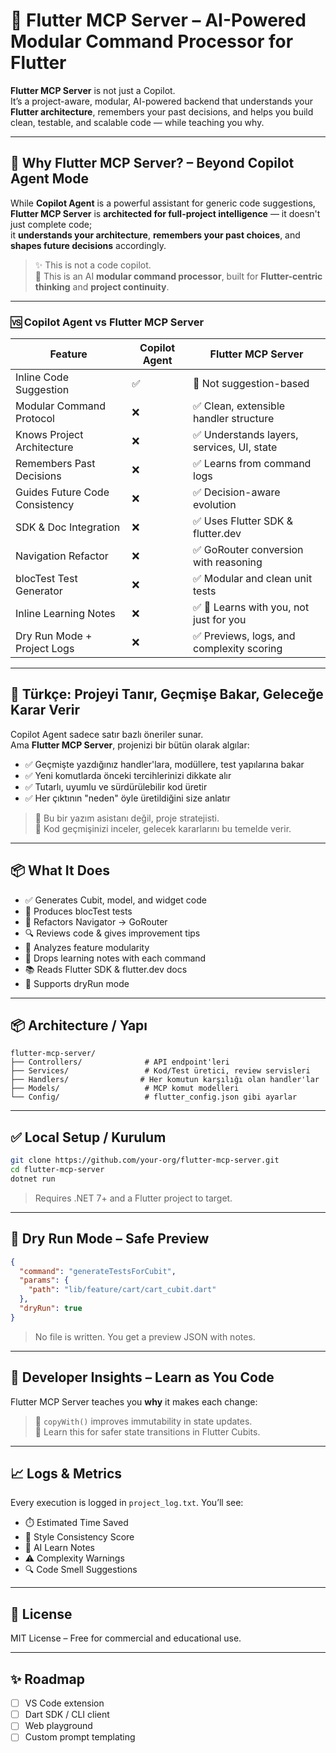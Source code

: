 # 🧠 Flutter MCP Server – AI-Powered Modular Command Processor for Flutter

**Flutter MCP Server** is not just a Copilot.  
It’s a project-aware, modular, AI-powered backend that understands your **Flutter architecture**, remembers your past decisions, and helps you build clean, testable, and scalable code — while teaching you why.

---

## 🚀 Why Flutter MCP Server? – Beyond Copilot Agent Mode

While **Copilot Agent** is a powerful assistant for generic code suggestions,  
**Flutter MCP Server** is **architected for full-project intelligence** — it doesn't just complete code;  
it **understands your architecture**, **remembers your past choices**, and **shapes future decisions** accordingly.

> ✨ This is not a code copilot.  
> 🧠 This is an AI **modular command processor**, built for **Flutter-centric thinking** and **project continuity**.

---

### 🆚 Copilot Agent vs Flutter MCP Server

| Feature                          | Copilot Agent         | Flutter MCP Server                            |
|----------------------------------|------------------------|------------------------------------------------|
| Inline Code Suggestion           | ✅                     | 🚫 Not suggestion-based                        |
| Modular Command Protocol         | ❌                     | ✅ Clean, extensible handler structure         |
| Knows Project Architecture       | ❌                     | ✅ Understands layers, services, UI, state     |
| Remembers Past Decisions         | ❌                     | ✅ Learns from command logs                    |
| Guides Future Code Consistency   | ❌                     | ✅ Decision-aware evolution                    |
| SDK & Doc Integration            | ❌                     | ✅ Uses Flutter SDK & flutter.dev              |
| Navigation Refactor              | ❌                     | ✅ GoRouter conversion with reasoning          |
| blocTest Test Generator          | ❌                     | ✅ Modular and clean unit tests                |
| Inline Learning Notes            | ❌                     | ✅ 🧠 Learns with you, not just for you         |
| Dry Run Mode + Project Logs      | ❌                     | ✅ Previews, logs, and complexity scoring      |

---

## 🚀 Türkçe: Projeyi Tanır, Geçmişe Bakar, Geleceğe Karar Verir

Copilot Agent sadece satır bazlı öneriler sunar.  
Ama **Flutter MCP Server**, projenizi bir bütün olarak algılar:

- ✅ Geçmişte yazdığınız handler'lara, modüllere, test yapılarına bakar  
- ✅ Yeni komutlarda önceki tercihlerinizi dikkate alır  
- ✅ Tutarlı, uyumlu ve sürdürülebilir kod üretir  
- ✅ Her çıktının "neden" öyle üretildiğini size anlatır

> 🧠 Bu bir yazım asistanı değil, proje stratejisti.  
> 📘 Kod geçmişinizi inceler, gelecek kararlarını bu temelde verir.

---

## 📦 What It Does

- ✅ Generates Cubit, model, and widget code  
- 🧪 Produces blocTest tests  
- 🔄 Refactors Navigator → GoRouter  
- 🔍 Reviews code & gives improvement tips  
- 📁 Analyzes feature modularity  
- 🧠 Drops learning notes with each command  
- 📚 Reads Flutter SDK & flutter.dev docs  
- 🧪 Supports dryRun mode

---

## 📦 Architecture / Yapı

```
flutter-mcp-server/
├── Controllers/              # API endpoint'leri
├── Services/                 # Kod/Test üretici, review servisleri
├── Handlers/                # Her komutun karşılığı olan handler'lar
├── Models/                   # MCP komut modelleri
└── Config/                   # flutter_config.json gibi ayarlar
```

---

## ✅ Local Setup / Kurulum

```bash
git clone https://github.com/your-org/flutter-mcp-server.git
cd flutter-mcp-server
dotnet run
```

> Requires .NET 7+ and a Flutter project to target.

---

## 🧪 Dry Run Mode – Safe Preview

```json
{
  "command": "generateTestsForCubit",
  "params": {
    "path": "lib/feature/cart/cart_cubit.dart"
  },
  "dryRun": true
}
```

> No file is written. You get a preview JSON with notes.

---

## 🧠 Developer Insights – Learn as You Code

Flutter MCP Server teaches you **why** it makes each change:

> 🧠 `copyWith()` improves immutability in state updates.  
> 📘 Learn this for safer state transitions in Flutter Cubits.

---

## 📈 Logs & Metrics

Every execution is logged in `project_log.txt`. You’ll see:

- ⏱️ Estimated Time Saved  
- 🎯 Style Consistency Score  
- 📘 AI Learn Notes  
- ⚠️ Complexity Warnings  
- 🔍 Code Smell Suggestions

---

## 📄 License

MIT License – Free for commercial and educational use.

---

## ✨ Roadmap

- [ ] VS Code extension  
- [ ] Dart SDK / CLI client  
- [ ] Web playground  
- [ ] Custom prompt templating
